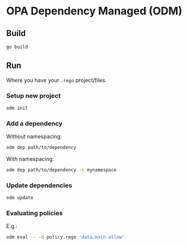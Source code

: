 # OPA Dependency Managed (ODM)

## Build

```bash
go build
```

## Run

Where you have your `.rego` project/files.

### Setup new project

```bash
odm init
```

### Add a dependency

Without namespacing:

```bash
odm dep path/to/dependency
```

With namespacing:

```bash
odm dep path/to/dependency -n mynamespace
```

### Update dependencies

```bash
odm update
```

### Evaluating policies

E.g.:
```bash
odm eval -- -d policy.rego 'data.main.allow'
```